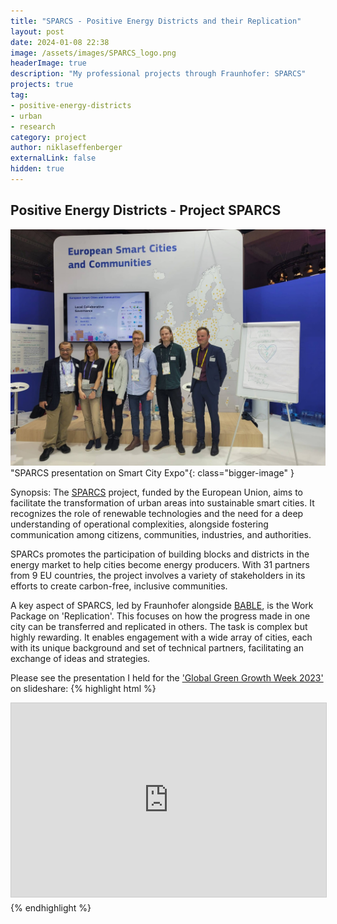 ```yaml
---
title: "SPARCS - Positive Energy Districts and their Replication"
layout: post
date: 2024-01-08 22:38
image: /assets/images/SPARCS_logo.png
headerImage: true
description: "My professional projects through Fraunhofer: SPARCS"
projects: true
tag:
- positive-energy-districts
- urban
- research
category: project
author: niklaseffenberger
externalLink: false
hidden: true
---
```


## Positive Energy Districts - Project SPARCS

![SPARCS Replication Team](/assets/images/SPARCS_pres.jpg)"SPARCS presentation on Smart City Expo"{: class="bigger-image" }


Synopsis: The [SPARCS][1] project, funded by the European Union, aims to facilitate the transformation of urban areas into sustainable smart cities. It recognizes the role of renewable technologies and the need for a deep understanding of operational complexities, alongside fostering communication among citizens, communities, industries, and authorities.

SPARCs promotes the participation of building blocks and districts in the energy market to help cities become energy producers. With 31 partners from 9 EU countries, the project involves a variety of stakeholders in its efforts to create carbon-free, inclusive communities.

A key aspect of SPARCS, led by Fraunhofer alongside [BABLE][2], is the Work Package on 'Replication'. This focuses on how the progress made in one city can be transferred and replicated in others. The task is complex but highly rewarding. It enables engagement with a wide array of cities, each with its unique background and set of technical partners, facilitating an exchange of ideas and strategies.

Please see the presentation I held for the ['Global Green Growth Week 2023'][3] on slideshare:
{% highlight html %}
<iframe src="https://de.slideshare.net/slideshows/presentation-in-gggweek-agendahu-sessionpdf/266606807" width="560" height="310" frameborder="0" marginwidth="0" marginheight="0" scrolling="no" style="border:1px solid #CCC; border-width:1px; margin-bottom:5px; max-width: 100%;" allowfullscreen> </iframe>
{% endhighlight %}


[1]: https://cordis.europa.eu/project/id/864242
[2]: https://www.bable-smartcities.eu/home.html
[3]: https://globalgreengrowthweek.gggi.org/
